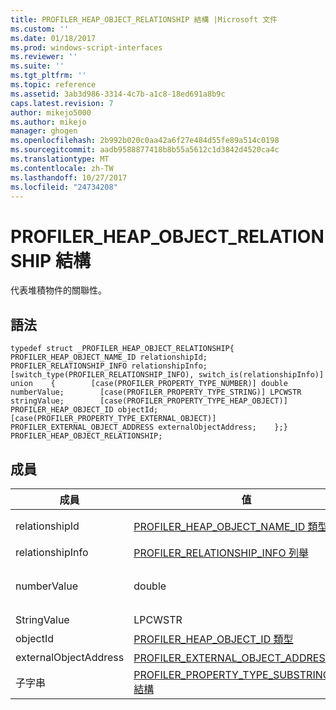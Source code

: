 ```yaml
---
title: PROFILER_HEAP_OBJECT_RELATIONSHIP 結構 |Microsoft 文件
ms.custom: ''
ms.date: 01/18/2017
ms.prod: windows-script-interfaces
ms.reviewer: ''
ms.suite: ''
ms.tgt_pltfrm: ''
ms.topic: reference
ms.assetid: 3ab3d986-3314-4c7b-a1c8-18ed691a8b9c
caps.latest.revision: 7
author: mikejo5000
ms.author: mikejo
manager: ghogen
ms.openlocfilehash: 2b992b020c0aa42a6f27e484d55fe89a514c0198
ms.sourcegitcommit: aadb9588877418b8b55a5612c1d3842d4520ca4c
ms.translationtype: MT
ms.contentlocale: zh-TW
ms.lasthandoff: 10/27/2017
ms.locfileid: "24734208"
---
```

# <a name="profilerheapobjectrelationship-structure"></a>PROFILER_HEAP_OBJECT_RELATIONSHIP 結構
代表堆積物件的關聯性。  
  
## <a name="syntax"></a>語法  
  
```  
typedef struct _PROFILER_HEAP_OBJECT_RELATIONSHIP{    PROFILER_HEAP_OBJECT_NAME_ID relationshipId;    PROFILER_RELATIONSHIP_INFO relationshipInfo;    [switch_type(PROFILER_RELATIONSHIP_INFO), switch_is(relationshipInfo)] union    {        [case(PROFILER_PROPERTY_TYPE_NUMBER)] double numberValue;        [case(PROFILER_PROPERTY_TYPE_STRING)] LPCWSTR stringValue;        [case(PROFILER_PROPERTY_TYPE_HEAP_OBJECT)] PROFILER_HEAP_OBJECT_ID objectId;        [case(PROFILER_PROPERTY_TYPE_EXTERNAL_OBJECT)] PROFILER_EXTERNAL_OBJECT_ADDRESS externalObjectAddress;    };} PROFILER_HEAP_OBJECT_RELATIONSHIP;  
```  
  
## <a name="members"></a>成員  
  
|成員|值|描述|  
|------------|-----------|-----------------|  
|relationshipId|[PROFILER_HEAP_OBJECT_NAME_ID 類型](../../winscript/reference/profiler-heap-object-name-id-type.md)|關聯性的識別碼名稱，從[IActiveScriptProfilerHeapEnum::GetNameIdMap](../../winscript/reference/iactivescriptprofilerheapenum-getnameidmap.md)。|  
|relationshipInfo|[PROFILER_RELATIONSHIP_INFO 列舉](../../winscript/reference/profiler-relationship-info-enumeration.md)|關聯性的相關資訊。|  
|numberValue|double|數字的值。 只有其中一個`numberValue` / `stringValue` / `objectId` / `externalObjectAddress`設定，根據`relationshipInfo`值。|  
|StringValue|LPCWSTR|字串值。|  
|objectId|[PROFILER_HEAP_OBJECT_ID 類型](../../winscript/reference/profiler-heap-object-id-type.md)|堆積物件的識別碼。|  
|externalObjectAddress|[PROFILER_EXTERNAL_OBJECT_ADDRESS 類型](../../winscript/reference/profiler-external-object-address-type.md)|外部物件的位址。|  
|子字串|[PROFILER_PROPERTY_TYPE_SUBSTRING_INFO 結構](../../winscript/reference/profiler-property-type-substring-info-structure.md)|子字串類型的相關資訊。|